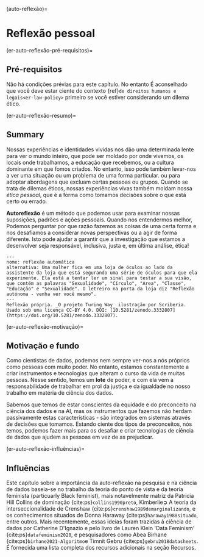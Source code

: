 (auto-reflexão)=
# Reflexão pessoal

(er-auto-reflexão-pré-requisitos)=
## Pré-requisitos

Não há condições prévias para este capítulo. No entanto É aconselhado que você deve estar ciente do contexto {ref}`de direitos humanos e legais<er-law-policy>` primeiro se você estiver considerando um dilema ético.


(er-auto-reflexão-resumo)=
## Summary

Nossas experiências e identidades vividas nos dão uma determinada lente para ver o mundo inteiro, que pode ser moldado por onde vivemos, os locais onde trabalhamos, a educação que recebemos, ou a cultura dominante em que fomos criados. No entanto, isso pode também levar-nos a ver uma situação ou um problema de uma forma particular. ou para adoptar abordagens que excluam certas pessoas ou grupos. Quando se trata de dilemas éticos, nossas experiências vivas também moldam nossa *ética pessoal*, que é a forma como tomamos decisões sobre o que está certo ou errado.

**Autoreflexão** é um método que podemos usar para examinar nossas suposições, padrões e ações pessoais. Quando nos entendermos melhor, Podemos perguntar por que razão fazemos as coisas de uma certa forma e nos desafiamos a considerar novas perspectivas ou a agir de forma diferente. Isto pode ajudar a garantir que a investigação que estamos a desenvolver seja responsável, inclusiva, justa e, em última análise, ética!

```{figure} ../figures/ethics-self-reflection.jpg
---
nome: reflexão automática
alternativa: Uma mulher fica em uma loja de óculos ao lado da assistente da loja que está segurando uma série de óculos para que ela experimente. Ela está a tentar ler um sinal para testar a sua visão, que contém as palavras "Sexualidade", "Círculo", "Área", "Classe", "Educação" e "Sexualidade". O letreiro na porta da loja diz "Reflexão autónoma - venha ver você mesmo". 
---
Reflexão própria. _O projeto Turing Way_ ilustração por Scriberia. Usado sob uma licença CC-BY 4.0. DOI: [10.5281/zenodo.3332807](https://doi.org/10.5281/zenodo.3332807).
```

(er-auto-reflexão-motivação)=
## Motivação e fundo

Como cientistas de dados, podemos nem sempre ver-nos a nós próprios como pessoas com muito poder. No entanto, estamos constantemente a criar instrumentos e tecnologias que alteram o curso da vida de muitas pessoas. Nesse sentido, temos um **lote** de poder, e com ela vem a responsabilidade de trabalhar em prol da justiça e da igualdade no nosso trabalho em matéria de ciência dos dados.

Sabemos que temos de estar conscientes da equidade e do preconceito na ciência dos dados e na AI, mas os instrumentos que fazemos não herdam passivamente estas características - são integrados em sistemas através de decisões que tomamos. Estando ciente dos tipos de preconceitos, nós temos, podemos fazer mais para os desafiar e criar tecnologias de ciência de dados que ajudem as pessoas em vez de as prejudicar.

(er-auto-reflexão-influências)=
## Influências

Este capítulo sobre a importância da auto-reflexão na pesquisa e na ciência de dados baseia-se no trabalho da teoria do ponto de vista e da teoria feminista (particuarly Black feminist), mais notavelmente matriz da Patricia Hill Collins de dominação {cite:ps}`collins1990preto`, Kimberlie➲ A teoria da interseccionalidade de Crenshaw {cite:ps}`crenshaw1989demarginalizando`, e os conhecimentos situados de Donna Haraway {cite:ps}`haraway1988situado`, entre outros. Mais recentemente, essas ideias foram trazidas à ciência de dados por Catherine D'Ignazio e pelo livro de Lauren Klein 'Data Feminism' {cite:ps}`datafeminism2020`, e pesquisadores como Abea Birhane {cite:ps}`birhane2021-Algoritmo`e Timnit Gebru {cite:ps}`gebru2018datasheets`. É fornecida uma lista completa dos recursos adicionais na seção Recursos. 
